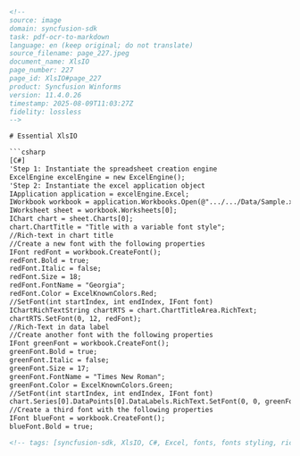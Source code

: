 ```html
<!-- 
source: image
domain: syncfusion-sdk
task: pdf-ocr-to-markdown
language: en (keep original; do not translate)
source_filename: page_227.jpeg
document_name: XlsIO
page_number: 227
page_id: XlsIO#page_227
product: Syncfusion Winforms
version: 11.4.0.26
timestamp: 2025-08-09T11:03:27Z
fidelity: lossless
-->

# Essential XlsIO

```csharp
[C#]
'Step 1: Instantiate the spreadsheet creation engine
ExcelEngine excelEngine = new ExcelEngine();
'Step 2: Instantiate the excel application object
IApplication application = excelEngine.Excel;
IWorkbook workbook = application.Workbooks.Open(@".../.../Data/Sample.xlsx", ExcelOpenType.Automatic);
IWorksheet sheet = workbook.Worksheets[0];
IChart chart = sheet.Charts[0];
chart.ChartTitle = "Title with a variable font style";
//Rich-text in chart title
//Create a new font with the following properties
IFont redFont = workbook.CreateFont();
redFont.Bold = true;
redFont.Italic = false;
redFont.Size = 18;
redFont.FontName = "Georgia";
redFont.Color = ExcelKnownColors.Red;
//SetFont(int startIndex, int endIndex, IFont font)
IChartRichTextString chartRTS = chart.ChartTitleArea.RichText;
chartRTS.SetFont(0, 12, redFont);
//Rich-Text in data label
//Create another font with the following properties
IFont greenFont = workbook.CreateFont();
greenFont.Bold = true;
greenFont.Italic = false;
greenFont.Size = 17;
greenFont.FontName = "Times New Roman";
greenFont.Color = ExcelKnownColors.Green;
//SetFont(int startIndex, int endIndex, IFont font)
chart.Series[0].DataPoints[0].DataLabels.RichText.SetFont(0, 0, greenFont);
//Create a third font with the following properties
IFont blueFont = workbook.CreateFont();
blueFont.Bold = true;
```
```html
<!-- tags: [syncfusion-sdk, XlsIO, C#, Excel, fonts, fonts styling, rich-text, chart title, data labels] keywords: [fonts, styling, rich-text, chart title, data labels, Excel, C#, fonts properties, text formatting, rich-text, text styling, Excel chart, chart title area, chart data labels, Excel formatting] -->
```